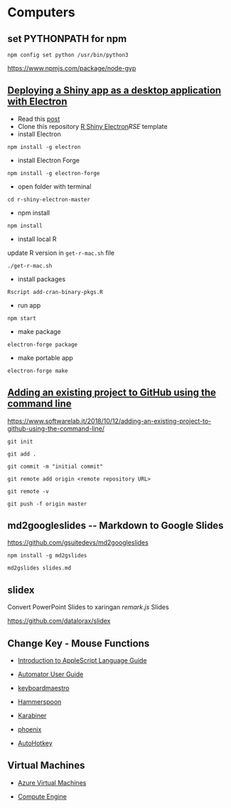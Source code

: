 # Computers

## set PYTHONPATH for npm

``` {.text}
npm config set python /usr/bin/python3
```

<https://www.npmjs.com/package/node-gyp>

## [Deploying a Shiny app as a desktop application with Electron](https://www.travishinkelman.com/post/deploy-shiny-electron/)

-   Read this [post](https://www.travishinkelman.com/post/deploy-shiny-electron/)
-   Clone this repository [R Shiny Electron](https://github.com/dirkschumacher/r-shiny-electron)$RSE$ template
-   install Electron

``` {.text}
npm install -g electron
```

-   install Electron Forge

``` {.text}
npm install -g electron-forge
```

-   open folder with terminal

``` {.text}
cd r-shiny-electron-master
```

-   npm install

``` {.text}
npm install
```

-   install local R

update R version in `get-r-mac.sh` file

``` {.text}
./get-r-mac.sh
```

-   install packages

``` {.text}
Rscript add-cran-binary-pkgs.R
```

-   run app

``` {.text}
npm start
```

-   make package

``` {.text}
electron-forge package
```

-   make portable app

``` {.text}
electron-forge make
```

## [Adding an existing project to GitHub using the command line](https://www.softwarelab.it/2018/10/12/adding-an-existing-project-to-github-using-the-command-line/)

<https://www.softwarelab.it/2018/10/12/adding-an-existing-project-to-github-using-the-command-line/>

``` {.text}
git init
```

``` {.text}
git add .
```

``` {.text}
git commit -m "initial commit"
```

``` {.text}
git remote add origin <remote repository URL>
```

``` {.text}
git remote -v
```

``` {.text}
git push -f origin master
```

## md2googleslides -- Markdown to Google Slides

<https://github.com/gsuitedevs/md2googleslides>

``` {.text}
npm install -g md2gslides
```

``` {.text}
md2gslides slides.md
```

## slidex

Convert PowerPoint Slides to xaringan $remark.js$ Slides

<https://github.com/datalorax/slidex>

## Change Key - Mouse Functions

- [Introduction to AppleScript Language Guide](https://developer.apple.com/library/archive/documentation/AppleScript/Conceptual/AppleScriptLangGuide/introduction/ASLR_intro.html)

- [Automator User Guide](https://support.apple.com/guide/automator/welcome/mac)

- [keyboardmaestro](http://www.keyboardmaestro.com/main/)

- [Hammerspoon](http://www.hammerspoon.org/)

- [Karabiner](https://karabiner-elements.pqrs.org/)

- [phoenix](https://github.com/kasper/phoenix)

- [AutoHotkey](https://github.com/Lexikos/AutoHotkey_L)


## Virtual Machines

- [Azure Virtual Machines](https://azure.microsoft.com/en-gb/free/virtual-machines/?cdn=disable)

- [Compute Engine](https://cloud.google.com/compute)










